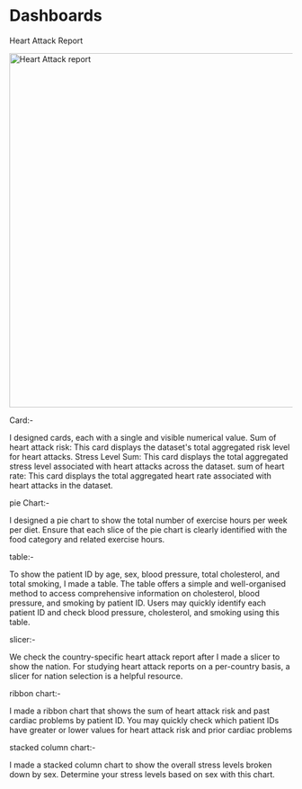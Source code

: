 # Dashboards
Heart Attack Report

<img width="630" alt="Heart Attack report" src="https://github.com/user-attachments/assets/3b4a86fa-3886-4d19-94d0-1fc92e14d7eb">

Card:-

I designed cards, each with a single and visible numerical value.
Sum of heart attack risk: This card displays the dataset's total aggregated risk level for heart attacks.
Stress Level Sum: This card displays the total aggregated stress level associated with heart attacks across the dataset.
sum of heart rate: This card displays the total aggregated heart rate associated with heart attacks in the dataset.

pie Chart:-

I designed a pie chart to show the total number of exercise hours per week per diet. Ensure that each slice of the pie chart is clearly identified with the food category and related exercise hours.

table:-

To show the patient ID by age, sex, blood pressure, total cholesterol, and total smoking, I made a table. The table offers a simple and well-organised method to access comprehensive information on cholesterol, blood pressure, and smoking by patient ID. Users may quickly identify each patient ID and check blood pressure, cholesterol, and smoking using this table.

slicer:-

We check the country-specific heart attack report after I made a slicer to show the nation. For studying heart attack reports on a per-country basis, a slicer for nation selection is a helpful resource.

ribbon chart:-

I made a ribbon chart that shows the sum of heart attack risk and past cardiac problems by patient ID. You may quickly check which patient IDs have greater or lower values for heart attack risk and prior cardiac problems

stacked column chart:-

I made a stacked column chart to show the overall stress levels broken down by sex. Determine your stress levels based on sex with this chart.


